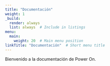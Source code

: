 ```yaml
---
title: "Documentación"
weight: 1
_build:
  render: always
  list: always  # Include in listings
menu:
  main:
    weight: 20  # Main menu position
linkTitle: "Documentación"  # Short menu title
---
```


Bienvenido a la documentación de Power On.